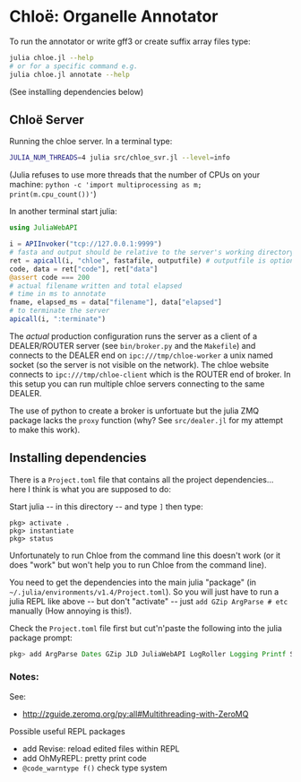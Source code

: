 # Chloë: Organelle Annotator

To run the annotator or write gff3 or create suffix array files type:

```bash
julia chloe.jl --help
# or for a specific command e.g.
julia chloe.jl annotate --help
```

(See installing dependencies below)

## Chloë Server

Running the chloe server. In a terminal type:

```bash
JULIA_NUM_THREADS=4 julia src/chloe_svr.jl --level=info
```
(Julia refuses to use more threads that the number of CPUs on your machine:
`python -c 'import multiprocessing as m; print(m.cpu_count())'`)

In another terminal start julia:

```julia
using JuliaWebAPI

i = APIInvoker("tcp://127.0.0.1:9999")
# fasta and output should be relative to the server's working directory, or specify absolute path names! yes "chloe" should be "annotate" but...
ret = apicall(i, "chloe", fastafile, outputfile) # outputfile is optional
code, data = ret["code"], ret["data"]
@assert code === 200
# actual filename written and total elapsed
# time in ms to annotate
fname, elapsed_ms = data["filename"], data["elapsed"]
# to terminate the server
apicall(i, ":terminate")
```

The *actual* production configuration runs
the server as a client of a DEALER/ROUTER server
(see `bin/broker.py` and the `Makefile`) and connects to the
DEALER end on `ipc:///tmp/chloe-worker` a unix named socket (so
the server is not visible on the network). The
chloe website connects to `ipc:///tmp/chloe-client` which
is the ROUTER end of broker. In this setup
you can run multiple chloe servers connecting
to the same DEALER.

The use of python to create a broker is
unfortuate but the julia ZMQ package lacks the `proxy` function 
(why? See `src/dealer.jl` for my attempt to make this work).

## Installing dependencies

There is a `Project.toml` file that contains all the project
dependencies... here I think is what you are supposed to do:


Start julia -- in this directory -- and type `]` then type:

```
pkg> activate .
pkg> instantiate
pkg> status
```

Unfortunately to run Chloe from the command line this doesn't work
(or it does "work" but won't help you to run Chloe from the command line).

You need to get the dependencies into the main julia "package"
(in `~/.julia/environments/v1.4/Project.toml`). So you will just have
to run a julia REPL like above -- but don't "activate" -- just
`add GZip ArgParse # etc` manually (How annoying is this!).

Check the `Project.toml` file first but cut'n'paste the following into the julia
package prompt:

```julia
pkg> add ArgParse Dates GZip JLD JuliaWebAPI LogRoller Logging Printf StatsBase
```


### Notes:

See:

* http://zguide.zeromq.org/py:all#Multithreading-with-ZeroMQ

Possible useful REPL packages

* add Revise: reload edited files within REPL
* add OhMyREPL: pretty print code
* `@code_warntype f()` check type system

